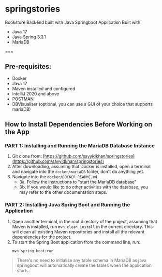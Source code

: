 # springstories
Bookstore Backend built with Java Springboot Application
Built with:

- Java 17
- Java Spring 3.3.1
- MariaDB

===

## Pre-requisites:

- Docker
- Java 17
- Maven installed and configured
- IntelliJ 2020 and above
- POSTMAN
- DBVisualiser (optional, you can use a GUI of your choice that supports mariaDB)

## How to Install Dependencies Before Working on the App

### PART 1: Installing and Running the MariaDB Database Instance
1. Git clone from: [https://github.com/sayyidkhan/springstories](https://github.com/sayyidkhan/springstories)
2. After downloading, assuming that Docker is installed, open a terminal and navigate into the `docker/mariaDB` folder, don't do anything yet.
3. Navigate into the `docker/DOCKER_README.md`
   - 3a. Follow the instructions to "start the MariaDB database"
   - 3b. If you would like to do other activities with the database, you may refer to the other documentation steps.

### PART 2: Installing Java Spring Boot and Running the Application
1. Open another terminal, in the root directory of the project, assuming that Maven is installed, run `mvn clean install` in the current directory. This will clean all existing Maven repositories and install all the relevant dependencies for the project.
2. To start the Spring Boot application from the command line, run:
   ```bash
   mvn spring-boot:run
   ```
   
> There's no need to initialise any table schema in MariaDB as java springboot
> will automatically create the tables when the application starts.
